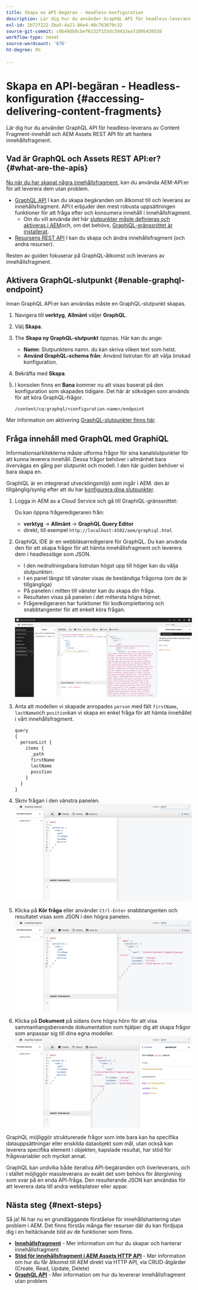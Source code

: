 ```yaml
---
title: Skapa en API-begäran - Headless-konfiguration
description: Lär dig hur du använder GraphQL API för headless-leverans av Content Fragment-innehåll och AEM Assets REST API för att hantera innehållsfragment.
exl-id: 2b72f222-2ba5-4a21-86e4-40c763679c32
source-git-commit: c0b48db0cbef6232f153dc59432ea7289b430538
workflow-type: tm+mt
source-wordcount: '676'
ht-degree: 0%

---
```


# Skapa en API-begäran - Headless-konfiguration {#accessing-delivering-content-fragments}

Lär dig hur du använder GraphQL API för headless-leverans av Content Fragment-innehåll och AEM Assets REST API för att hantera innehållsfragment.

## Vad är GraphQL och Assets REST API:er? {#what-are-the-apis}

[Nu när du har skapat några innehållsfragment,](create-content-fragment.md) kan du använda AEM-API:er för att leverera dem utan problem.

* [GraphQL API](/help/headless/graphql-api/content-fragments.md) I kan du skapa begäranden om åtkomst till och leverans av innehållsfragment. API:t erbjuder den mest robusta uppsättningen funktioner för att fråga efter och konsumera innehåll i innehållsfragment.
   * Om du vill använda det här [slutpunkter måste definieras och aktiveras i AEM](/help/headless/graphql-api/graphql-endpoint.md)och, om det behövs, [GraphiQL-gränssnittet är installerat](/help/headless/graphql-api/graphiql-ide.md).
* [Resursens REST API](/help/assets/content-fragments/assets-api-content-fragments.md) I kan du skapa och ändra innehållsfragment (och andra resurser).

Resten av guiden fokuserar på GraphQL-åtkomst och leverans av innehållsfragment.

## Aktivera GraphQL-slutpunkt {#enable-graphql-endpoint}

Innan GraphQL API:er kan användas måste en GraphQL-slutpunkt skapas.

1. Navigera till **verktyg**, **Allmänt** väljer **GraphQL**.
1. Välj **Skapa**.
1. The **Skapa ny GraphQL-slutpunkt** öppnas. Här kan du ange:
   * **Namn**: Slutpunktens namn. du kan skriva vilken text som helst.
   * **Använd GraphQL-schema från**: Använd listrutan för att välja önskad konfiguration.
1. Bekräfta med **Skapa**.
1. I konsolen finns en **Bana** kommer nu att visas baserat på den konfiguration som skapades tidigare. Det här är sökvägen som används för att köra GraphQL-frågor.

   ```
   /content/cq:graphql/<configuration-name>/endpoint
   ```

Mer information om aktivering [GraphQL-slutpunkter finns här](/help/headless/graphql-api/graphql-endpoint.md).

## Fråga innehåll med GraphQL med GraphiQL

Informationsarkitekterna måste utforma frågor för sina kanalslutpunkter för att kunna leverera innehåll. Dessa frågor behöver i allmänhet bara övervägas en gång per slutpunkt och modell. I den här guiden behöver vi bara skapa en.

GraphiQL är en integrerad utvecklingsmiljö som ingår i AEM. den är tillgänglig/synlig efter att du har [konfigurera dina slutpunkter](#enable-graphql-endpoint).

1. Logga in AEM as a Cloud Service och gå till GraphiQL-gränssnittet:

   Du kan öppna frågeredigeraren från:

   * **verktyg** -> **Allmänt** -> **GraphQL Query Editor**
   * direkt, till exempel `http://localhost:4502/aem/graphiql.html`

1. GraphiQL IDE är en webbläsarredigerare för GraphQL. Du kan använda den för att skapa frågor för att hämta innehållsfragment och leverera dem i headlessläge som JSON.
   * I den nedrullningsbara listrutan högst upp till höger kan du välja slutpunkten.
   * I en panel längst till vänster visas de beständiga frågorna (om de är tillgängliga)
   * På panelen i mitten till vänster kan du skapa din fråga.
   * Resultaten visas på panelen i det mittersta högra hörnet.
   * Frågeredigeraren har funktioner för kodkomplettering och snabbtangenter för att enkelt köra frågan.

   ![GraphiQL editor](../assets/graphiql.png)

1. Anta att modellen vi skapade anropades `person` med fält `firstName`, `lastName`och `position`kan vi skapa en enkel fråga för att hämta innehållet i vårt innehållsfragment.

   ```text
   query 
   {
     personList {
       items {
         _path
         firstName
         lastName
         position
       }
     }
   }
   ```

1. Skriv frågan i den vänstra panelen.
   ![GraphiQL-fråga](../assets/graphiql-query.png)

1. Klicka på **Kör fråga** eller använder `Ctrl-Enter` snabbtangenten och resultatet visas som JSON i den högra panelen.
   ![GraphiQL-resultat](../assets/graphiql-results.png)

1. Klicka på **Dokument** på sidans övre högra hörn för att visa sammanhangsberoende dokumentation som hjälper dig att skapa frågor som anpassar sig till dina egna modeller.
   ![GraphiQL-dokumentation](../assets/graphiql-documentation.png)

GraphQL möjliggör strukturerade frågor som inte bara kan ha specifika datauppsättningar eller enskilda dataobjekt som mål, utan också kan leverera specifika element i objekten, kapslade resultat, har stöd för frågevariabler och mycket annat.

GraphQL kan undvika både iterativa API-begäranden och överleverans, och i stället möjliggör massleverans av exakt det som behövs för återgivning som svar på en enda API-fråga. Den resulterande JSON kan användas för att leverera data till andra webbplatser eller appar.

## Nästa steg {#next-steps}

Så ja! Ni har nu en grundläggande förståelse för innehållshantering utan problem i AEM. Det finns förstås många fler resurser där du kan fördjupa dig i en heltäckande bild av de funktioner som finns.

* **[Innehållsfragment](/help/sites-cloud/administering/content-fragments/content-fragments.md)** - Mer information om hur du skapar och hanterar innehållsfragment
* **[Stöd för innehållsfragment i AEM Assets HTTP API](/help/assets/content-fragments/assets-api-content-fragments.md)** - Mer information om hur du får åtkomst till AEM direkt via HTTP API, via CRUD-åtgärder (Create, Read, Update, Delete)
* **[GraphQL API](/help/headless/graphql-api/content-fragments.md)** - Mer information om hur du levererar innehållsfragment utan problem
